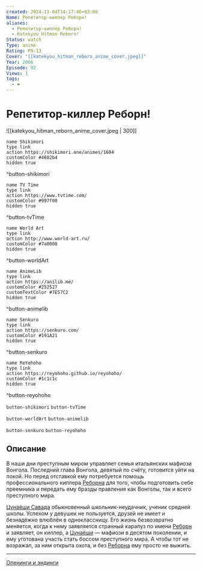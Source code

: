 ```yaml
---
created: 2024-11-04T14:17:46+03:00
Name: Репетитор-киллер Реборн!
aliases:
  - Репетитор-киллер Реборн!
  - Katekyou Hitman Reborn!
Status: watch
Type: anime
Rating: PG-13
Cover: "[[katekyou_hitman_reborn_anime_cover.jpeg]]"
Year: 2006
Episode: 92
Views: 1
tags:
  - ❤
---
```


# Репетитор-киллер Реборн!

![[katekyou_hitman_reborn_anime_cover.jpeg | 300]]

```button
name Shikimori
type link
action https://shikimori.one/animes/1604
customColor #4682b4
hidden true
```
^button-shikimori

```button
name TV Time
type link
action https://www.tvtime.com/
customColor #997f00
hidden true
```
^button-tvTime

```button
name World Art
type link
action http://www.world-art.ru/
customColor #7a0000
hidden true
```
^button-worldArt

```button
name AnimeLib
type link
action https://anilib.me/
customColor #252527
customTextColor #7E57C2
hidden true
```
^button-animelib

```button
name Senkuro
type link
action https://senkuro.com/
customColor #191A21
hidden true
```
^button-senkuro

```button
name ReYohoho
type link
action https://reyohoho.github.io/reyohoho/
customColor #1c1c1c
hidden true
```
^button-reyohoho

`button-shikimori` `button-tvTime`

`button-worldArt` `button-animelib`

`button-senkuro` `button-reyohoho`

## Описание

В наши дни преступным миром управляет семья итальянских мафиози Вонгола. Последний глава Вонгола, девятый по счёту, готовится уйти на покой. Но перед отставкой ему потребуется помощь профессионального киллера [Реборна](https://shikimori.one/characters/671-reborn) для того, чтобы подготовить себе преемника и передать ему бразды правления как Вонголы, так и всего преступного мира.

[Цунаёши Савада](https://shikimori.one/characters/670-tsunayoshi-sawada) обыкновенный школьник-неудачник, ученик средней школы. Успехом у девушек не пользуется, друзей не имеет и безнадёжно влюблён в одноклассницу. Его жизнь безвозвратно меняется, когда к нему заявляется странный карапуз по имени [Реборн](https://shikimori.one/characters/671-reborn) и заявляет, он киллер, а [Цунаёши](https://shikimori.one/characters/670-tsunayoshi-sawada) — мафиози в десятом поколении, и ему уготована участь стать боссом преступного мира. А чтобы тот не возражал, за ним открыта охота, и без [Реборна](https://shikimori.one/characters/671-reborn) ему просто не выжить.

---

[Опенинги и эндинги](https://www.reddit.com/r/AnimeThemes/comments/tncetd/katekyo_hitman_reborn_fall_2006_oped_collection/)